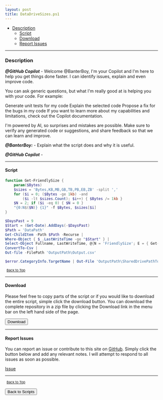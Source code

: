 ```yaml
---
layout: post
title: DataDriveSizes.ps1
---
```


- [Description](#description)
  - [Script](#script)
  - [Download](#download)
  - [Report Issues](#report-issues)

---

### Description

**_@GitHub Copilot_** - Welcome @BanterBoy, I'm your Copilot and I'm here to help you get things done faster. I can identify issues, explain and even improve code.

You can ask generic questions, but what I'm really good at is helping you with your code. For example:

Generate unit tests for my code
Explain the selected code
Propose a fix for the bugs in my code
If you want to learn more about my capabilities and limitations, check out the Copilot documentation.

I'm powered by AI, so surprises and mistakes are possible. Make sure to verify any generated code or suggestions, and share feedback so that we can learn and improve.

**_@BanterBoy:_** - Explain what the script does and why it is useful.

**_@GitHub Copilot_** -

---

#### Script

```powershell
function Get-FriendlySize {
    param($Bytes)
    $sizes = 'Bytes,KB,MB,GB,TB,PB,EB,ZB' -split ','
    for ($i = 0; ($Bytes -ge 1kb) -and
        ($i -lt $sizes.Count); $i++) { $Bytes /= 1kb }
    $N = 2; if ($i -eq 0) { $N = 0 }
    "{0:N$($N)} {1}" -f $Bytes, $sizes[$i]
}

$DaysPast = 9
$Start = (Get-Date).AddDays(-$DaysPast)
$Path = 'DataPath'
Get-ChildItem -Path $Path -Recurse |
Where-Object { $_.LastWriteTime -ge "$Start" } |
Select-Object Fullname, LastWriteTime, @{N = 'FriendlySize'; E = { Get-FriendlySize -Bytes $_.Length } } |
ConvertTo-Csv |
Out-file -FilePath 'OutputPath\Output.csv'

$error.CategoryInfo.TargetName | Out-File 'OutputPath\SharedDrivePathTooLongException.txt'
```

<span style="font-size:11px;"><a href="#"><i class="fas fa-caret-up" aria-hidden="true" style="color: white; margin-right:5px;"></i>Back to Top</a></span>

---

#### Download

Please feel free to copy parts of the script or if you would like to download the entire script, simple click the download button. You can download the complete repository in a zip file by clicking the Download link in the menu bar on the left hand side of the page.

<button class="btn" type="submit" onclick="window.open('/PowerShell/scripts/fileManagement/DataDriveSizes.ps1')">
    <i class="fa fa-cloud-download-alt">
    </i>
        Download
</button>

---

#### Report Issues

You can report an issue or contribute to this site on <a href="https://github.com/BanterBoy/scripts-blog/issues">GitHub</a>. Simply click the button below and add any relevant notes. I will attempt to respond to all issues as soon as possible.

<!-- Place this tag where you want the button to render. -->

<a class="github-button" href="https://github.com/BanterBoy/scripts-blog/issues/new?title=DataDriveSizes.ps1&body=There is a problem with this function. Please find details below." data-show-count="true" aria-label="Issue BanterBoy/scripts-blog on GitHub">Issue</a>

---

<span style="font-size:11px;"><a href="#"><i class="fas fa-caret-up" aria-hidden="true" style="color: white; margin-right:5px;"></i>Back to Top</a></span>

<a href="/menu/_pages/scripts.html">
    <button class="btn">
        <i class='fas fa-reply'>
        </i>
            Back to Scripts
    </button>
</a>

[1]: http://ecotrust-canada.github.io/markdown-toc
[2]: https://github.com/googlearchive/code-prettify
